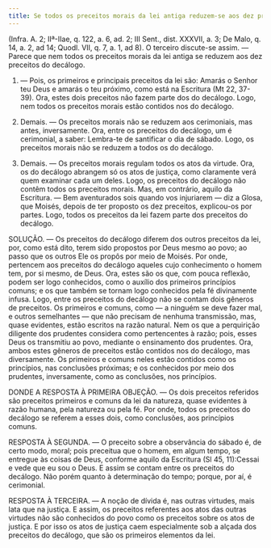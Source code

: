 ```yaml
---
title: Se todos os preceitos morais da lei antiga reduzem-se aos dez preceitos do decálogo
---
```


(Infra. A. 2; IIª-IIae, q. 122, a. 6, ad. 2; III Sent., dist. XXXVII, a. 3; De Malo, q. 14, a. 2, ad 14; Quodl. VII, q. 7, a. 1, ad 8).
  O terceiro discute-se assim. — Parece que nem todos os preceitos morais da lei antiga se reduzem aos dez preceitos do decálogo.  

1. — Pois, os primeiros e principais preceitos da lei são: Amarás o Senhor teu Deus e amarás o teu próximo, como está na Escritura (Mt 22, 37-39). Ora, estes dois preceitos não fazem parte dos do decálogo. Logo, nem todos os preceitos morais estão contidos nos do decálogo.  

2. Demais. — Os preceitos morais não se reduzem aos cerimoniais, mas antes, inversamente. Ora, entre os preceitos do decálogo, um é cerimonial, a saber: Lembra-te de santificar o dia de sábado. Logo, os preceitos morais não se reduzem a todos os do decálogo.  

3. Demais. — Os preceitos morais regulam todos os atos da virtude. Ora, os do decálogo abrangem só os atos de justiça, como claramente verá quem examinar cada um deles. Logo, os preceitos do decálogo não contêm todos os preceitos morais.  Mas, em contrário, aquilo da Escritura. — Bem aventurados sois quando vos injuriarem — diz a Glosa, que Moisés, depois de ter proposto os dez preceitos, explicou-os por partes. Logo, todos os preceitos da lei fazem parte dos preceitos do decálogo.  

SOLUÇÃO. — Os preceitos do decálogo diferem dos outros preceitos da lei, por, como está dito, terem sido propostos por Deus mesmo ao povo; ao passo que os outros Ele os propôs por meio de Moisés. Por onde, pertencem aos preceitos do decálogo aqueles cujo conhecimento o homem tem, por si mesmo, de Deus. Ora, estes são os que, com pouca reflexão, podem ser logo conhecidos, como o auxílio dos primeiros princípios comuns; e os que também se tornam logo conhecidos pela fé divinamente infusa. Logo, entre os preceitos do decálogo não se contam dois gêneros de preceitos. Os primeiros e comuns, como — a ninguém se deve fazer mal, e outros semelhantes — que não precisam de nenhuma transmissão, mas, quase evidentes, estão escritos na razão natural. Nem os que a perquirição diligente dos prudentes considera como pertencentes à razão; pois, esses Deus os transmitiu ao povo, mediante o ensinamento dos prudentes. Ora, ambos estes gêneros de preceitos estão contidos nos do decálogo, mas diversamente. Os primeiros e comuns neles estão contidos como os princípios, nas conclusões próximas; e os conhecidos por meio dos prudentes, inversamente, como as conclusões, nos princípios.  

DONDE A RESPOSTA À PRIMEIRA OBJEÇÃO. — Os dois preceitos referidos são preceitos primeiros e comuns da lei da natureza, quase evidentes à razão humana, pela natureza ou pela fé. Por onde, todos os preceitos do decálogo se referem a esses dois, como conclusões, aos princípios comuns.  

RESPOSTA À SEGUNDA. — O preceito sobre a observância do sábado é, de certo modo, moral; pois preceitua que o homem, em algum tempo, se entregue às coisas de Deus, conforme aquilo da Escritura (Sl 45, 11):Cessai e vede que eu sou o Deus. E assim se contam entre os preceitos do decálogo. Não porém quanto à determinação do tempo; porque, por aí, é cerimonial.  

RESPOSTA À TERCEIRA. — A noção de dívida é, nas outras virtudes, mais lata que na justiça. E assim, os preceitos referentes aos atos das outras virtudes não são conhecidos do povo como os preceitos sobre os atos de justiça. E por isso os atos de justiça caem especialmente sob a alçada dos preceitos do decálogo, que são os primeiros elementos da lei.
